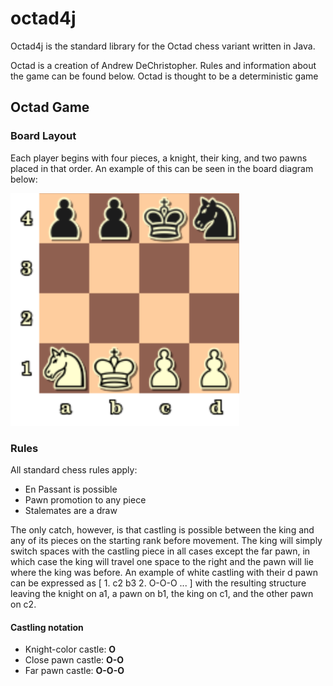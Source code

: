 # octad4j
Octad4j is the standard library for the Octad chess variant written in Java.

Octad is a creation of Andrew DeChristopher. Rules and information about the game can be found below. Octad is thought to be a deterministic game

## Octad Game
### Board Layout
Each player begins with four pieces, a knight, their king, and two pawns placed in that order. An example of this can be seen in the board diagram below:

![Octad board](doc/octad.png "Octad board")

### Rules
All standard chess rules apply:

* En Passant is possible
* Pawn promotion to any piece
* Stalemates are a draw

The only catch, however, is that castling is possible between the king and any of its pieces on the starting rank before movement. The king will simply switch spaces with the castling piece in all cases except the far pawn, in which case the king will travel one space to the right and the pawn will lie where the king was before. An example of white castling with their d pawn can be expressed as [ 1. c2 b3 2. O-O-O ... ] with the resulting structure leaving the knight on a1, a pawn on b1, the king on c1, and the other pawn on c2.

#### Castling notation
* Knight-color castle: **O**
* Close pawn castle: **O-O**
* Far pawn castle: **O-O-O**
